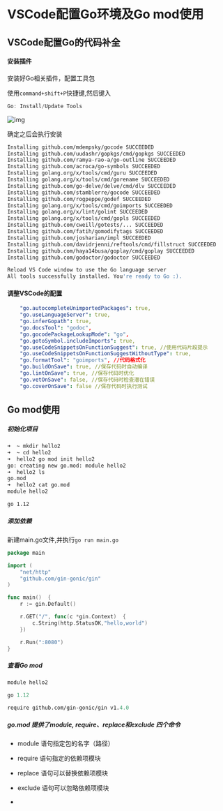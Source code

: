 # VSCode配置Go环境及Go mod使用

## VSCode配置Go的代码补全

#### 安装插件

安装好Go相关插件，配置工具包

使用`command+shift+P`快捷键,然后键入

```go
Go: Install/Update Tools
```

![img](https://ysicing.me/images/posts/201906/10/1560176370544.jpg)

确定之后会执行安装

```bash
Installing github.com/mdempsky/gocode SUCCEEDED
Installing github.com/uudashr/gopkgs/cmd/gopkgs SUCCEEDED
Installing github.com/ramya-rao-a/go-outline SUCCEEDED
Installing github.com/acroca/go-symbols SUCCEEDED
Installing golang.org/x/tools/cmd/guru SUCCEEDED
Installing golang.org/x/tools/cmd/gorename SUCCEEDED
Installing github.com/go-delve/delve/cmd/dlv SUCCEEDED
Installing github.com/stamblerre/gocode SUCCEEDED
Installing github.com/rogpeppe/godef SUCCEEDED
Installing golang.org/x/tools/cmd/goimports SUCCEEDED
Installing golang.org/x/lint/golint SUCCEEDED
Installing golang.org/x/tools/cmd/gopls SUCCEEDED
Installing github.com/cweill/gotests/... SUCCEEDED
Installing github.com/fatih/gomodifytags SUCCEEDED
Installing github.com/josharian/impl SUCCEEDED
Installing github.com/davidrjenni/reftools/cmd/fillstruct SUCCEEDED
Installing github.com/haya14busa/goplay/cmd/goplay SUCCEEDED
Installing github.com/godoctor/godoctor SUCCEEDED

Reload VS Code window to use the Go language server
All tools successfully installed. You're ready to Go :).
```

#### 调整VSCode的配置

```yaml
    "go.autocompleteUnimportedPackages": true,
    "go.useLanguageServer": true,
    "go.inferGopath": true,
    "go.docsTool": "godoc",
    "go.gocodePackageLookupMode": "go",
    "go.gotoSymbol.includeImports": true,
    "go.useCodeSnippetsOnFunctionSuggest": true, //使用代码片段提示
    "go.useCodeSnippetsOnFunctionSuggestWithoutType": true,
    "go.formatTool": "goimports", //代码格式化
    "go.buildOnSave": true, //保存代码时自动编译
    "go.lintOnSave": true, //保存代码时优化
    "go.vetOnSave": false, //保存代码时检查潜在错误
    "go.coverOnSave": false //保存代码时执行测试
```

## Go mod使用

##### 初始化项目

```bash
➜  ~ mkdir hello2
➜  ~ cd hello2
➜  hello2 go mod init hello2
go: creating new go.mod: module hello2
➜  hello2 ls
go.mod
➜  hello2 cat go.mod
module hello2

go 1.12
```

##### 添加依赖

新建main.go文件,并执行`go run main.go`

```go
package main

import (
	"net/http"
	"github.com/gin-gonic/gin"
)

func main()  {
	r := gin.Default()

	r.GET("/", func(c *gin.Context)  {
		c.String(http.StatusOK,"hello,world")
	})

	r.Run(":8080")
}
```

#####  查看Go mod

```mod
module hello2

go 1.12

require github.com/gin-gonic/gin v1.4.0
```

##### go.mod 提供了module, require、replace和exclude 四个命令

- module 语句指定包的名字（路径）
- require 语句指定的依赖项模块
- replace 语句可以替换依赖项模块
- exclude 语句可以忽略依赖项模块

- 